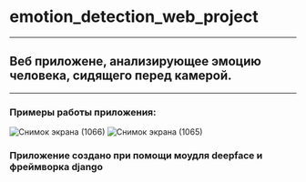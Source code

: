# emotion_detection_web_project
- - -
## Веб приложене, анализирующее эмоцию человека, сидящего перед камерой.
- - -
### Примеры работы приложения:
![Снимок экрана (1066)](https://user-images.githubusercontent.com/125733793/220121083-a185611e-03d3-4139-b578-5362d84e4d90.png)
![Снимок экрана (1065)](https://user-images.githubusercontent.com/125733793/220121095-23447adf-a407-4216-8c11-897bfe074ed9.png)
### Приложение создано при помощи моудля deepface и фреймворка django
